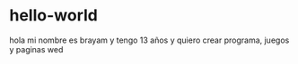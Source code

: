 # hello-world
hola mi nombre es brayam y tengo 13 años y quiero crear programa, juegos y paginas wed
